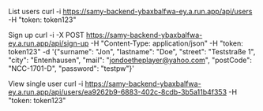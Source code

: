 List users
curl -i https://samy-backend-ybaxbalfwa-ey.a.run.app/api/users -H "token: token123"

Sign up
curl -i -X POST https://samy-backend-ybaxbalfwa-ey.a.run.app/api/sign-up
-H "Content-Type: application/json"
-H "token: token123"
-d '{"surname": "Jon",
"lastname": "Doe", 
"street": "Teststraße 1",
"city": "Entenhausen",
"mail": "jondoetheplayer@yahoo.com",
"postCode": "NCC-1701-D",
"password": "testpw"}'

View single user
curl -i https://samy-backend-ybaxbalfwa-ey.a.run.app/api/users/ea9262b9-6883-402c-8cdb-3b5a11b4f353 -H "token: token123"
